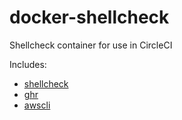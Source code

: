 # docker-shellcheck
Shellcheck container for use in CircleCI

Includes:
- [shellcheck](https://github.com/koalaman/shellcheck)
- [ghr](https://github.com/tcnksm/ghr)
- [awscli](https://github.com/aws/aws-cli)
